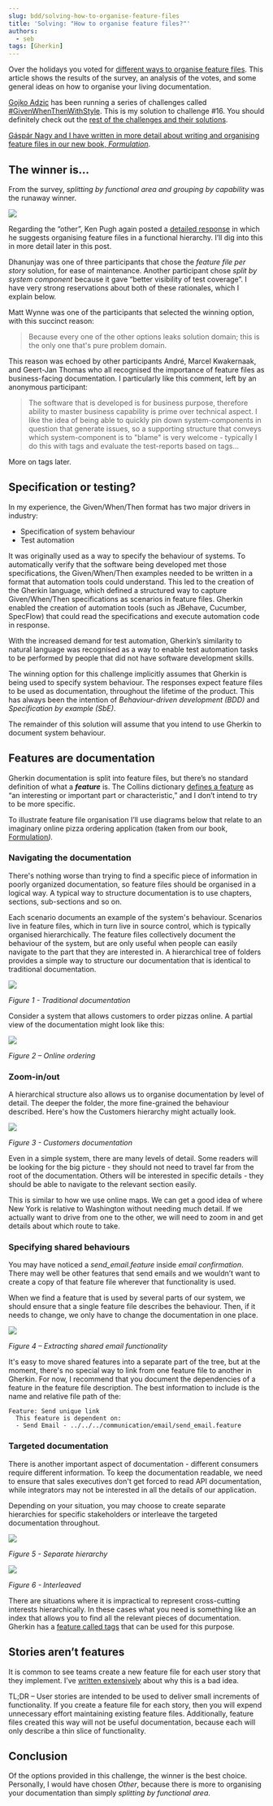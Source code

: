 ```yaml
---
slug: bdd/solving-how-to-organise-feature-files
title: 'Solving: "How to organise feature files?"'
authors:
  - seb
tags: [Gherkin]
---
```


Over the holidays you voted for [different ways to organise feature files](https://specflow.org/blog/how-to-organise-feature-files-givenwhenthenwithstyle/). This article shows the results of the survey, an analysis of the votes, and some general ideas on how to organise your living documentation.

[Gojko Adzic](https://gojko.net/) has been running a series of challenges called [#GivenWhenThenWithStyle](https://twitter.com/search?q=%23GivenWhenThenWithStyle&src=typed_query&f=live). This is my solution to challenge #16. You should definitely check out the [rest of the challenges and their solutions](https://specflow.org/blog/the-given-when-then-with-style-challenge/).  
  
[Gáspár Nagy and I have written in more detail about writing and organising feature files in our new book, _Formulation_](http://bddbooks.com).

## The winner is…

<!-- truncate -->

From the survey, _splitting by functional area and grouping by capability_ was the runaway winner.

![](/img/blog/9f84f20c6c62030558dcfed7cd33dc9c854b47016b49ba2214d7f46175fce0ee.png)  

Regarding the “other”, Ken Pugh again posted a [detailed response](https://www.blog.acceptancetestdrivendevelopment.com/organizing-your-feature-files/) in which he suggests organising feature files in a functional hierarchy. I’ll dig into this in more detail later in this post.

Dhanunjay was one of three participants that chose the _feature file per story_ solution, for ease of maintenance. Another participant chose _split by system component_ because it gave “better visibility of test coverage”. I have very strong reservations about both of these rationales, which I explain below.

Matt Wynne was one of the participants that selected the winning option, with this succinct reason:

> Because every one of the other options leaks solution domain; this is the only one that's pure problem domain.

This reason was echoed by other participants André, Marcel Kwakernaak, and Geert-Jan Thomas who all recognised the importance of feature files as business-facing documentation. I particularly like this comment, left by an anonymous participant:

> The software that is developed is for business purpose, therefore ability to master business capability is prime over technical aspect. I like the idea of being able to quickly pin down system-components in question that generate issues, so a supporting structure that conveys which system-component is to "blame" is very welcome - typically I do this with tags and evaluate the test-reports based on tags…

More on tags later.

## Specification or testing?

In my experience, the Given/When/Then format has two major drivers in industry:

-   Specification of system behaviour
-   Test automation

It was originally used as a way to specify the behaviour of systems. To automatically verify that the software being developed met those specifications, the Given/When/Then examples needed to be written in a format that automation tools could understand. This led to the creation of the Gherkin language, which defined a structured way to capture Given/When/Then specifications as scenarios in feature files. Gherkin enabled the creation of automation tools (such as JBehave, Cucumber, SpecFlow) that could read the specifications and execute automation code in response.

With the increased demand for test automation, Gherkin’s similarity to natural language was recognised as a way to enable test automation tasks to be performed by people that did not have software development skills.

The winning option for this challenge implicitly assumes that Gherkin is being used to specify system behaviour. The responses expect feature files to be used as documentation, throughout the lifetime of the product. This has always been the intention of _Behaviour-driven development (BDD)_ and _Specification by example (SbE)_.

The remainder of this solution will assume that you intend to use Gherkin to document system behaviour.

## Features are documentation

Gherkin documentation is split into feature files, but there’s no standard definition of what a **_feature_** is. The Collins dictionary [defines a feature](https://www.collinsdictionary.com/dictionary/english/feature) as “an interesting or important part or characteristic,” and I don’t intend to try to be more specific.

To illustrate feature file organisation I’ll use diagrams below that relate to an imaginary online pizza ordering application (taken from our book, [Formulation](https://leanpub.com/bddbooks-formulation/)_)._

### Navigating the documentation

There's nothing worse than trying to find a specific piece of information in poorly organized documentation, so feature files should be organised in a logical way. A typical way to structure documentation is to use chapters, sections, sub-sections and so on.  
  
Each scenario documents an example of the system's behaviour. Scenarios live in feature files, which in turn live in source control, which is typically organised hierarchically. The feature files collectively document the behaviour of the system, but are only useful when people can easily navigate to the part that they are interested in. A hierarchical tree of folders provides a simple way to structure our documentation that is identical to traditional documentation.

![](/img/blog/b797d8f4ac4059d333db9e735885bd8c6bcd08d2ff51684bbf06455a4e277e80.png)

_Figure 1 - Traditional documentation_

Consider a system that allows customers to order pizzas online. A partial view of the documentation might look like this:

![](/img/blog/dc46e19b67257e785359e0f0e3e606a3ce29f661d633a17abadd1db89eafb791.png)

_Figure 2 – Online ordering_

### Zoom-in/out

A hierarchical structure also allows us to organise documentation by level of detail. The deeper the folder, the more fine-grained the behaviour described. Here's how the Customers hierarchy might actually look.

![](/img/blog/0ad2c9aa48e556abdbd4188cf19657ba3c9ee102d9e2c53e45eb11dfe910e9f1.png)

_Figure 3 - Customers documentation_

Even in a simple system, there are many levels of detail. Some readers will be looking for the big picture - they should not need to travel far from the root of the documentation. Others will be interested in specific details - they should be able to navigate to the relevant section easily.

This is similar to how we use online maps. We can get a good idea of where New York is relative to Washington without needing much detail. If we actually want to drive from one to the other, we will need to zoom in and get details about which route to take.

### Specifying shared behaviours

You may have noticed a _send\_email.feature_ inside _email confirmation_. There may well be other features that send emails and we wouldn’t want to create a copy of that feature file wherever that functionality is used.

When we find a feature that is used by several parts of our system, we should ensure that a single feature file describes the behaviour. Then, if it needs to change, we only have to change the documentation in one place.

![](/img/blog/16b7e56bda8f1a21d370694fc68ab882dcb2c0747dfc50dc6f50684b05b2d753.png)

_Figure 4 – Extracting shared email functionality_

It's easy to move shared features into a separate part of the tree, but at the moment, there's no special way to link from one feature file to another in Gherkin. For now, I recommend that you document the dependencies of a feature in the feature file description. The best information to include is the name and relative file path of the:

```gherkin
Feature: Send unique link
  This feature is dependent on:
  - Send Email - ../../../communication/email/send_email.feature
```

### Targeted documentation

There is another important aspect of documentation - different consumers require different information. To keep the documentation readable, we need to ensure that sales executives don't get forced to read API documentation, while integrators may not be interested in all the details of our application.

Depending on your situation, you may choose to create separate hierarchies for specific stakeholders or interleave the targeted documentation throughout.

![](/img/blog/29240c1e1a79871855db0f01c1f65972466d8c24775582549e26516896520f16.png)

_Figure 5 - Separate hierarchy_

![](/img/blog/2d3e5146ea1a97dd2d9a79a1743304e4c08b1d3e5df402d045e165e3cedb62b6.png)

_Figure 6 - Interleaved_

There are situations where it is impractical to represent cross-cutting interests hierarchically. In these cases what you need is something like an index that allows you to find all the relevant pieces of documentation. Gherkin has a [feature called tags](/docs/cucumber/api/#tags) that can be used for this purpose.

## Stories aren’t features

It is common to see teams create a new feature file for each user story that they implement. I’ve [written extensively](/blog/bdd/user-stories-are-not-the-same-as-features/) about why this is a bad idea.

TL;DR – User stories are intended to be used to deliver small increments of functionality. If you create a feature file for each story, then you will expend unnecessary effort maintaining existing feature files. Additionally, feature files created this way will not be useful documentation, because each will only describe a thin slice of functionality.

## Conclusion

Of the options provided in this challenge, the winner is the best choice. Personally, I would have chosen _Other_, because there is more to organising your documentation than simply _splitting by functional area_.